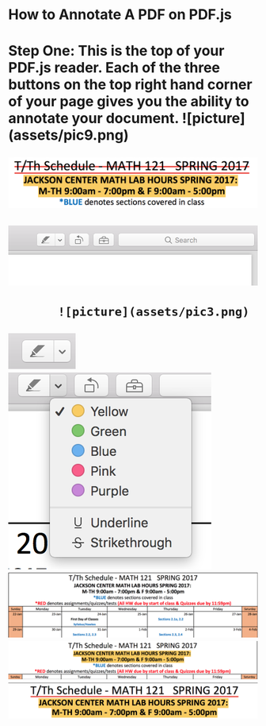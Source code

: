 <h1>
 How to Annotate A PDF on PDF.js
 </h1>
 
 <h1>
 Step One: This is the top of your PDF.js reader. Each of the three buttons on the top right hand corner of your page gives you the ability to annotate your document. 
 ![picture](assets/pic9.png) 
 
![picture](assets/pic1.png) 

![picture](assets/pic2.png)
           
           ![picture](assets/pic3.png)
                      
![picture](assets/pic4.png)
![picture](assets/pic5.png)
![picture](assets/pic6.png)
![picture](assets/pic7.png)
![picture](assets/pic8.png)

